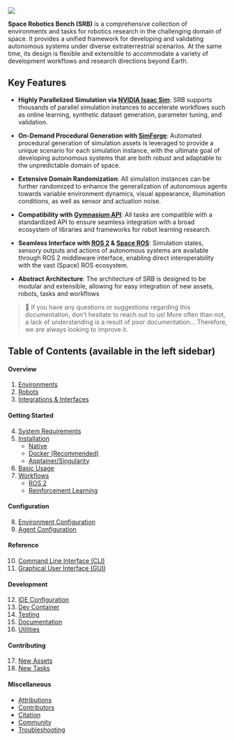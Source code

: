 ![](_images/srb_multi_env.jpg)

**Space Robotics Bench (SRB)** is a comprehensive collection of environments and tasks for robotics research in the challenging domain of space. It provides a unified framework for developing and validating autonomous systems under diverse extraterrestrial scenarios. At the same time, its design is flexible and extensible to accommodate a variety of development workflows and research directions beyond Earth.

## Key Features

- **Highly Parallelized Simulation via [NVIDIA Isaac Sim](https://developer.nvidia.com/isaac-sim)**: SRB supports thousands of parallel simulation instances to accelerate workflows such as online learning, synthetic dataset generation, parameter tuning, and validation.

- **On-Demand Procedural Generation with [SimForge](https://github.com/AndrejOrsula/simforge)**: Automated procedural generation of simulation assets is leveraged to provide a unique scenario for each simulation instance, with the ultimate goal of developing autonomous systems that are both robust and adaptable to the unpredictable domain of space.

- **Extensive Domain Randomization**: All simulation instances can be further randomized to enhance the generalization of autonomous agents towards variable environment dynamics, visual appearance, illumination conditions, as well as sensor and actuation noise.

- **Compatibility with [Gymnasium API](https://gymnasium.farama.org)**: All tasks are compatible with a standardized API to ensure seamless integration with a broad ecosystem of libraries and frameworks for robot learning research.

- **Seamless Interface with [ROS 2](https://ros.org) & [Space ROS](https://space.ros.org)**: Simulation states, sensory outputs and actions of autonomous systems are available through ROS 2 middleware interface, enabling direct interoperability with the vast (Space) ROS ecosystem.

- **Abstract Architecture**: The architecture of SRB is designed to be modular and extensible, allowing for easy integration of new assets, robots, tasks and workflows

> 📑 If you have any questions or suggestions regarding this documentation, don't hesitate to reach out to us! More often than not, a lack of understanding is a result of poor documentation... Therefore, we are always looking to improve it.

## Table of Contents (available in the left sidebar)

#### Overview

1. [Environments](envs/index.md)
1. [Robots](robots/index.md)
1. [Integrations & Interfaces](integrations/index.md)

#### Getting Started

4. [System Requirements](getting_started/requirements.md)
1. [Installation](getting_started/install.md)
   - [Native](getting_started/install_native.md)
   - [Docker (Recommended)](getting_started/install_docker.md)
   - [Apptainer/Singularity](getting_started/install_apptainer.md)
1. [Basic Usage](getting_started/basic_usage.md)
1. [Workflows](workflows/index.md)
   - [ROS 2](workflows/ros2.md)
   - [Reinforcement Learning](workflows/reinforcement_learning.md)

#### Configuration

8. [Environment Configuration](config/env_cfg.md)
1. [Agent Configuration](config/agent_cfg.md)

#### Reference

10. [Command Line Interface (CLI)](reference/cli.md)
01. [Graphical User Interface (GUI)](reference/gui.md)

#### Development

12. [IDE Configuration](development/ide.md)
01. [Dev Container](development/devcontainer.md)
01. [Testing](development/testing.md)
01. [Documentation](development/documentation.md)
01. [Utilities](development/utilities.md)

#### Contributing

17. [New Assets](contributing/new_assets.md)
01. [New Tasks](contributing/new_tasks.md)

#### Miscellaneous

- [Attributions](misc/attributions.md)
- [Contributors](misc/contributors.md)
- [Citation](misc/citation.md)
- [Community](misc/community.md)
- [Troubleshooting](misc/troubleshooting.md)
